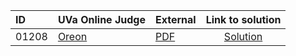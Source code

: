 | ID | UVa Online Judge | External | Link to solution |
|:---|:---|:---|:---:|
| 01208 | [Oreon](https://onlinejudge.org/index.php?option=com_onlinejudge&Itemid=8&page=show_problem&problem=3649) | [PDF](https://onlinejudge.org/external/12/1208.pdf) | [Solution](https%3A//github.com/versenyi98/programming-contests/tree/master/UVa%20Online%20Judge/01208%2520-%2520Oreon)|
